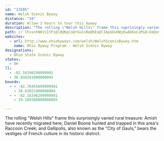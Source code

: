 ```yaml
---
id: "13595"
name: Welsh Scenic Byway
distance: "34"
duration: Allow 3 hours to tour this byway
description: "The rolling \"Welsh Hills\" frame this suprisingly varied rural treasure: Amish have recently migrated here; Daniel Boone hunted and trapped in Raccoon Creek; and the city of Gallipolis bears the vestiges of French culture in its historic district."
path: cr`lFxsntNH|CItPi@ld@KpCo@rGuCnRe@hEa@lIApGOvHWjEwAbKoCzMs@~Ee@xGYnGI`RUtEg@xFeBbOY~EKvFF`IfC|kAEtF]hHeAvIqC~Nw@pFCfLRhMOhE}@vFc@bE_@jJItIr@bQ~K|aC?~LYnJm@nHu@dGcEdVgDbTuIpf@aChKeNzi@}AlIsAlLsE`j@wEtg@mBzQcBfM_B`JqIfi@iAfJcAzKkCnj@cA~IcAhFaI~[}GhXcBxFiCxFiA`BaDdDeDxBmX|NaHxEaGnE}EfEkJjJyClDcF|GcD|EmEnHgDlGwJtSuItRiFdK{CvHcGbMo@lC_ArF}A`KcAtIsBfN_@McACuP~@kJ\\fBXl@bDfDnA~BfG|QbClInA~E~@tFXtCrChb@pD`k@nDrg@l@nKbArLj@jNE~G_AzMs@lFwBzHaA~CqBzE{ArCsB~C}e@`o@kKzK}IfIwBfCmBlC_FhJiNt^cHnQcCpFsA~ByD`GkEjFyErEgFxDsF~C{F`CgGfBiGdAmSfBqHdB}Bx@uDlBmDzBeOnMqB|AiDpBsD|AyDjA{Dr@s[dDcBXsD~@gDpAiDfBk~@bn@kGxDcFlDiFlEcCzCwBjDmBrD_B`EaExLyFhOsBtDcCpDmC`DuCnCgj@j_@}DbDsCtCqBjCoBhDoBjEcBhE}G`TsBfFsAfCoM`R_BdDy@tBoAlFyK`k@uA`GiAvCcAlByC`Egh@jd@_DxCmEfF}D|Fca@lp@yDzF{K`RyCrGcCbHsC`LuN`o@iBrGgE|K}EfJsEpGgCzCiw@fx@mEhD{XbPiIxFgB|AmJbK{DrFgEtHae@v~@{KhQyOhT}Wx_@g[fc@yAbC{EfGuB~BoMvLo@^aH~FcD~AgCCyEaAcA`NmCfl@aAtc@V~B^`APvAn@nC^|@zAtB{NxS_ByBo@k@oA]i@?aGp@sA^_BR_A?_NxA}@^yQ`EyDbBqFzCiA^oGzFqDxCgHxEsDlByQtGaJpDsFzCyPfL_OzIig@pWuFjDmH`GyBxAsAZaN~@?x@O|AsDbR_@`DgEzMcBrDcAxAiArAwHxG{\lXcXhYuFdF{BfBoLrGsCfBwDtD_B~BmZfi@iBjEi@jBc@nBo@hIy@xN_@xEUxAy@xCmAhCm@|@eBlByDlBsBl@eK|B{LzCiA`@wCjB_Ax@_BfBs@jAuA~CcArD]`C{BbXq@`GiAfGuA~EgBzDqBpDqQxT}I`McHtIaE~F_DtCyA|@cDtAsMjD_Er@iO~DyAj@cDnBmAfAeAnAaHdJeAdAcCjBaC~@_Cr@iC\wXz@cDj@iA^}Ar@yBrAyAxAsAfB_BvCmCzG{IjWoAdCoB`CaCfBwLdGyJtGiDpBmFlCi`@hOeEfCcEpDkBzBaBfCmErI_Nj[kJbSwFbM
websites:
  - url: http://www.ohiobyways.com/welsh/WelshScenicByway.htm
    name: Ohio Byway Program - Welsh Scenic Byway
designations:
  - Ohio State Scenic Byway
states:
  - OH
ll:
  - -82.16396299999991
  - 38.838261000000045
bounds:
  - - -82.76455699999991
    - 38.83821900000004
  - - -82.16396299999991
    - 39.189388000000065

---
```


The rolling "Welsh Hills" frame this surprisingly varied rural treasure: Amish have recently migrated here; Daniel Boone hunted and trapped in this area's Raccoon Creek; and Gallipolis, also known as the "City of Gauls," bears the vestiges of French culture in its historic district.
